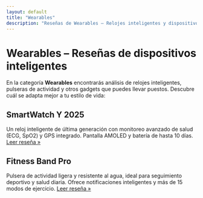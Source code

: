 ```yaml
---
layout: default
title: "Wearables"
description: "Reseñas de Wearables – Relojes inteligentes y dispositivos vestibles"
---
```

# Wearables – Reseñas de dispositivos inteligentes
En la categoría **Wearables** encontrarás análisis de relojes inteligentes, pulseras de actividad y otros gadgets que puedes llevar puestos. Descubre cuál se adapta mejor a tu estilo de vida:

## SmartWatch Y 2025
Un reloj inteligente de última generación con monitoreo avanzado de salud (ECG, SpO2) y GPS integrado. Pantalla AMOLED y batería de hasta 10 días. [Leer reseña »](smartwatch-2025.html)

## Fitness Band Pro
Pulsera de actividad ligera y resistente al agua, ideal para seguimiento deportivo y salud diaria. Ofrece notificaciones inteligentes y más de 15 modos de ejercicio. [Leer reseña »](fitness-band-pro.html)
